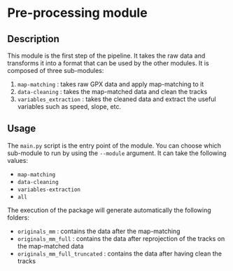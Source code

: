# Pre-processing module

## Description

This module is the first step of the pipeline. It takes the raw data and transforms it into a format that can be used by the other modules. It is composed of three sub-modules:
1. `map-matching` : takes raw GPX data and apply map-matching to it
2. `data-cleaning` : takes the map-matched data and clean the tracks
3. `variables_extraction` : takes the cleaned data and extract the useful variables such as speed, slope, etc.

## Usage

The `main.py` script is the entry point of the module. You can choose which sub-module to run by using the `--module` argument. It can take the following values:
- `map-matching`
- `data-cleaning`
- `variables-extraction`
- `all`

The execution of the package will generate automatically the following folders:
- `originals_mm` : contains the data after the map-matching
- `originals_mm_full` : contains the data after reprojection of the tracks on the map-matched data
- `originals_mm_full_truncated` : contains the data after having clean the tracks